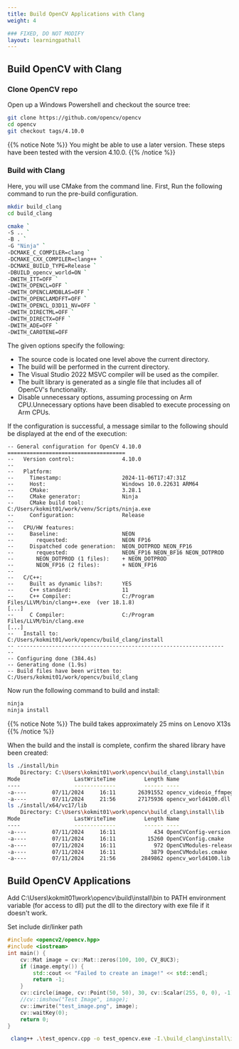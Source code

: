 ```yaml
---
title: Build OpenCV Applications with Clang
weight: 4

### FIXED, DO NOT MODIFY
layout: learningpathall
---
```


## Build OpenCV with Clang

### Clone OpenCV repo

Open up a Windows Powershell and checkout the source tree:

```bash
git clone https://github.com/opencv/opencv
cd opencv
git checkout tags/4.10.0
```

{{% notice Note %}}
You might be able to use a later version. These steps have been tested with the version 4.10.0.
{{% /notice %}}

### Build with Clang

Here, you will use CMake from the command line. First, Run the following command to run the pre-build configuration. 

```bash
mkdir build_clang
cd build_clang

cmake `
-S .. `
-B . `
-G "Ninja" `
-DCMAKE_C_COMPILER=clang `
-DCMAKE_CXX_COMPILER=clang++ `
-DCMAKE_BUILD_TYPE=Release `
-DBUILD_opencv_world=ON `
-DWITH_ITT=OFF `
-DWITH_OPENCL=OFF `
-DWITH_OPENCLAMDBLAS=OFF `
-DWITH_OPENCLAMDFFT=OFF `
-DWITH_OPENCL_D3D11_NV=OFF `
-DWITH_DIRECTML=OFF `
-DWITH_DIRECTX=OFF `
-DWITH_ADE=OFF `
-DWITH_CAROTENE=OFF
```

The given options specify the following:
- The source code is located one level above the current directory.
- The build will be performed in the current directory.
- The Visual Studio 2022 MSVC compiler will be used as the compiler.
- The built library is generated as a single file that includes all of OpenCV's functionality.
- Disable unnecessary options, assuming processing on Arm CPU.Unnecessary options have been disabled to execute processing on Arm CPUs.


If the configuration is successful, a message similar to the following should be displayed at the end of the execution:

```
-- General configuration for OpenCV 4.10.0 =====================================
--   Version control:               4.10.0
--
--   Platform:
--     Timestamp:                   2024-11-06T17:47:31Z
--     Host:                        Windows 10.0.22631 ARM64
--     CMake:                       3.28.1
--     CMake generator:             Ninja
--     CMake build tool:            C:/Users/kokmit01/work/venv/Scripts/ninja.exe
--     Configuration:               Release
--
--   CPU/HW features:
--     Baseline:                    NEON
--       requested:                 NEON FP16
--     Dispatched code generation:  NEON_DOTPROD NEON_FP16
--       requested:                 NEON_FP16 NEON_BF16 NEON_DOTPROD
--       NEON_DOTPROD (1 files):    + NEON_DOTPROD
--       NEON_FP16 (2 files):       + NEON_FP16
--
--   C/C++:
--     Built as dynamic libs?:      YES
--     C++ standard:                11
--     C++ Compiler:                C:/Program Files/LLVM/bin/clang++.exe  (ver 18.1.8)
[...]
--     C Compiler:                  C:/Program Files/LLVM/bin/clang.exe
[...]
--   Install to:                    C:/Users/kokmit01/work/opencv/build_clang/install
-- -----------------------------------------------------------------
--
-- Configuring done (384.4s)
-- Generating done (1.9s)
-- Build files have been written to: C:/Users/kokmit01/work/opencv/build_clang
```

Now run the following command to build and install:

```bash
ninja
ninja install
```

{{% notice Note %}}
The build takes approximately 25 mins on Lenovo X13s
{{% /notice %}}

When the build and the install is complete, confirm the shared library have been created:

```bash { output_lines = "2-6,8-16" }
ls ./install/bin
    Directory: C:\Users\kokmit01\work\opencv\build_clang\install\bin
Mode                 LastWriteTime         Length Name
----                 -------------         ------ ----
-a----        07/11/2024     16:11       26391552 opencv_videoio_ffmpeg4100_64.dll
-a----        07/11/2024     21:56       27175936 opencv_world4100.dll
ls ./install/x64/vc17/lib
    Directory: C:\Users\kokmit01\work\opencv\build_clang\install\lib
Mode                 LastWriteTime         Length Name
----                 -------------         ------ ----
-a----        07/11/2024     16:11            434 OpenCVConfig-version.cmake
-a----        07/11/2024     16:11          15260 OpenCVConfig.cmake
-a----        07/11/2024     16:11            972 OpenCVModules-release.cmake
-a----        07/11/2024     16:11           3879 OpenCVModules.cmake
-a----        07/11/2024     21:56        2849862 opencv_world4100.lib
```

## Build OpenCV Applications


Add C:\Users\kokmit01\work\opencv\build\install\bin to PATH environment variable (for access to dll)
put the dll to the directory with exe file if it doesn't work. 

Set include dir/linker path



```cpp
#include <opencv2/opencv.hpp>
#include <iostream>
int main() {
    cv::Mat image = cv::Mat::zeros(100, 100, CV_8UC3);
    if (image.empty()) {
        std::cout << "Failed to create an image!" << std::endl;
        return -1;
    }
    cv::circle(image, cv::Point(50, 50), 30, cv::Scalar(255, 0, 0), -1);
    //cv::imshow("Test Image", image);
    cv::imwrite("test_image.png", image);
    cv::waitKey(0);
    return 0;
}
```



```bash
 clang++ .\test_opencv.cpp -o test_opencv.exe -I.\build_clang\install\include -L.\build_clang\install\lib -lopencv_world4100
```
